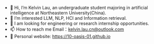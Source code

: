 - 👋 Hi, I’m Kelvin Lau, an undergraduate student majoring in artificial intelligence at Northeastern University(China). 
- 👀 I’m interested LLM, NLP, HCI and Information retrieval.
- 🌱 I am looking for engineering or research internship opportunities.
- 📫 How to reach me Email：kelvin.lau.cn@outlook.com
- 📖 Personal website: https://10-oasis-01.github.io


<!---
10-OASIS-01/10-OASIS-01 is a ✨ special ✨ repository because its `README.md` (this file) appears on your GitHub profile.
You can click the Preview link to take a look at your changes.
--->
